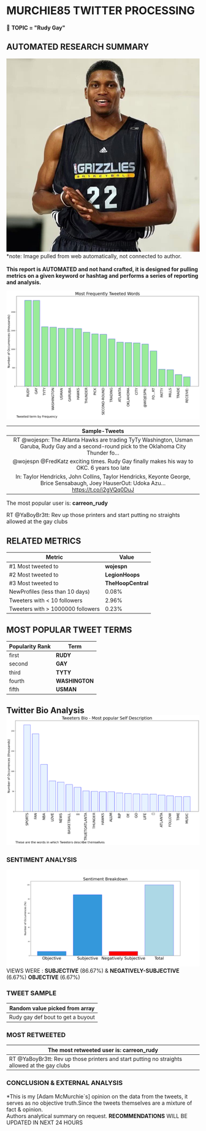 # MURCHIE85 TWITTER PROCESSING 
&#x1F34E; **TOPIC = "Rudy Gay"**

## AUTOMATED RESEARCH SUMMARY

![image](assets/2023-07-08hashtagImage.png)*note: Image pulled from web automatically, not connected to author.
<br></br>
<b> This report is AUTOMATED and not hand crafted, it is designed for pulling metrics on a given keyword or hashtag and performs a series of reporting and analysis.</b>



![image](assets/2023-07-08TWEETS.png)



|                **Sample-Tweets**        |
| :-------------: |
| RT @wojespn: The Atlanta Hawks are trading TyTy Washington, Usman Garuba,  Rudy Gay and a second-round pick to the Oklahoma City Thunder fo… |
| @wojespn @FredKatz exciting times. Rudy Gay finally makes his way to OKC. 6 years too late |
| In: Taylor Hendricks, John Collins, Taylor Hendricks, Keyonte George, Brice Sensabaugh, Joey HauserOut: Udoka Azu… https://t.co/i2gVQq0DuJ |

The most popular user is: **carreon_rudy**
<div class="alert alert-block alert-danger"> RT @YaBoyBr3tt: Rev up those printers and start putting no straights allowed at the gay clubs</div>

## RELATED METRICS<br>
| Metric | Value |
| ------------- | ------------- |
| #1 Most tweeted to  | **wojespn** |
| #2 Most tweeted to  | **LegionHoops** |
| #3 Most tweeted to  | **TheHoopCentral** |
| NewProfiles (less than 10 days) | 0.08%  |
| Tweeters with < 10 followers  | 2.96%|
| Tweeters with > 1000000 followers  | 0.23%  |



## MOST POPULAR TWEET TERMS 


| Popularity Rank  | Term |
| ------------- | ------------- |
| first  | **RUDY**  |
| second  | **GAY**  |
| third  | **TYTY** |
| fourth  | **WASHINGTON**  |
| fifth  | **USMAN**  |


## Twitter Bio Analysis![image](assets/2023-07-08BIO.png)
### SENTIMENT ANALYSIS
![image](assets/2023-07-08sentiment.png)
VIEWS WERE : **SUBJECTIVE**  (86.67%) & **NEGATIVELY-SUBJECTIVE** (6.67%) **OBJECTIVE** (6.67%)

### TWEET SAMPLE 
| Random value picked from array |
| ------------- |
|Rudy gay def bout to get a buyout |

### MOST RETWEETED 

| The most retweeted user is: **carreon_rudy**  |
| ------------- |
| RT @YaBoyBr3tt: Rev up those printers and start putting no straights allowed at the gay clubs |

### CONCLUSION & EXTERNAL ANALYSIS

*This is my [Adam McMurchie`s] opinion on the data from the tweets, it serves as no objective truth.Since the tweets themselves are a mixture of fact & opinion.<br>
Authors analytical summary on request.
**RECOMMENDATIONS** WILL BE UPDATED IN NEXT  24 HOURS <br>